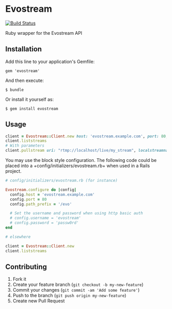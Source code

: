 # Evostream

[![Build Status](https://travis-ci.org/globocom/evostream.png?branch=master)](https://travis-ci.org/globocom/evostream)

Ruby wrapper for the Evostream API

## Installation

Add this line to your application's Gemfile:

    gem 'evostream'

And then execute:

    $ bundle

Or install it yourself as:

    $ gem install evostream

## Usage

```ruby
client = Evostream::Client.new host: 'evostream.example.com', port: 80, path_prefix: '/evo'
client.liststreams
# With parameters
client.pullstream uri: "rtmp://localhost/live/my_stream", localstreamname: "master", keepalive: 1
```

You may use the block style configuration. The following code could be placed
into a +config/initializers/evostream.rb+ when used in a Rails project.

```ruby
# config/initializers/evostream.rb (for instance)

Evostream.configure do |config|
  config.host = 'evostream.example.com'
  config.port = 80
  config.path_prefix = '/evo'

  # Set the username and password when using http basic auth
  # config.username = 'evostream'
  # config.password = 'passw0rd'
end

# elsewhere

client = Evostream::Client.new
client.liststreams
```

## Contributing

1. Fork it
2. Create your feature branch (`git checkout -b my-new-feature`)
3. Commit your changes (`git commit -am 'Add some feature'`)
4. Push to the branch (`git push origin my-new-feature`)
5. Create new Pull Request
